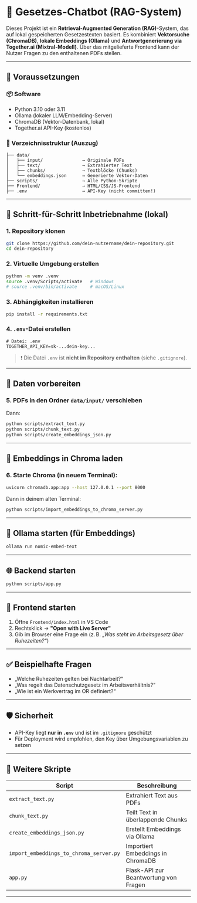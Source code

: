 # 🧠 Gesetzes-Chatbot (RAG-System)

Dieses Projekt ist ein **Retrieval-Augmented Generation (RAG)**-System, das auf lokal gespeicherten Gesetzestexten basiert.
Es kombiniert **Vektorsuche (ChromaDB)**, **lokale Embeddings (Ollama)** und **Antwortgenerierung via Together.ai (Mixtral-Modell)**.
Über das mitgelieferte Frontend kann der Nutzer Fragen zu den enthaltenen PDFs stellen.

---

## 🔧 Voraussetzungen

### 📦 Software

- Python 3.10 oder 3.11
- Ollama (lokaler LLM/Embedding-Server)
- ChromaDB (Vektor-Datenbank, lokal)
- Together.ai API-Key (kostenlos)

### 📁 Verzeichnisstruktur (Auszug)

```
├── data/
│   ├── input/               → Originale PDFs
│   ├── text/                → Extrahierter Text
│   ├── chunks/              → Textblöcke (Chunks)
│   └── embeddings.json      → Generierte Vektor-Daten
├── scripts/                 → Alle Python-Skripte
├── Frontend/                → HTML/CSS/JS-Frontend
├── .env                     → API-Key (nicht committen!)
```

---

## 🚀 Schritt-für-Schritt Inbetriebnahme (lokal)

### 1. Repository klonen

```bash
git clone https://github.com/dein-nutzername/dein-repository.git
cd dein-repository
```

### 2. Virtuelle Umgebung erstellen

```bash
python -m venv .venv
source .venv/Scripts/activate   # Windows
# source .venv/bin/activate     # macOS/Linux
```

### 3. Abhängigkeiten installieren

```bash
pip install -r requirements.txt
```

### 4. `.env`-Datei erstellen

```env
# Datei: .env
TOGETHER_API_KEY=sk-...dein-key...
```

> ❗ Die Datei `.env` ist **nicht im Repository enthalten** (siehe `.gitignore`).

---

## 🔁 Daten vorbereiten

### 5. PDFs in den Ordner `data/input/` verschieben

Dann:

```bash
python scripts/extract_text.py
python scripts/chunk_text.py
python scripts/create_embeddings_json.py
```

---

## 🧲 Embeddings in Chroma laden

### 6. Starte Chroma (in neuem Terminal):

```bash
uvicorn chromadb.app:app --host 127.0.0.1 --port 8000
```

Dann in deinem alten Terminal:

```bash
python scripts/import_embeddings_to_chroma_server.py
```

---

## 🧠 Ollama starten (für Embeddings)

```bash
ollama run nomic-embed-text
```

---

## 🌐 Backend starten

```bash
python scripts/app.py
```

---

## 💬 Frontend starten

1. Öffne `Frontend/index.html` in VS Code
2. Rechtsklick → **"Open with Live Server"**
3. Gib im Browser eine Frage ein (z. B. _„Was steht im Arbeitsgesetz über Ruhezeiten?“_)

---

## ✅ Beispielhafte Fragen

- „Welche Ruhezeiten gelten bei Nachtarbeit?“
- „Was regelt das Datenschutzgesetz im Arbeitsverhältnis?“
- „Wie ist ein Werkvertrag im OR definiert?“

---

## 🛡 Sicherheit

- API-Key liegt **nur in `.env`** und ist im `.gitignore` geschützt
- Für Deployment wird empfohlen, den Key über Umgebungsvariablen zu setzen

---

## 🧪 Weitere Skripte

| Script                                  | Beschreibung                          |
| --------------------------------------- | ------------------------------------- |
| `extract_text.py`                       | Extrahiert Text aus PDFs              |
| `chunk_text.py`                         | Teilt Text in überlappende Chunks     |
| `create_embeddings_json.py`             | Erstellt Embeddings via Ollama        |
| `import_embeddings_to_chroma_server.py` | Importiert Embeddings in ChromaDB     |
| `app.py`                                | Flask-API zur Beantwortung von Fragen |

---
